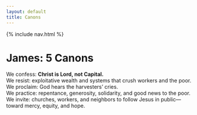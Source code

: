```yaml
---
layout: default
title: Canons
---
```


<div class="j5-nav">
{% include nav.html %}
</div>


# James: 5 Canons
We confess: **Christ is Lord, not Capital.**  
We resist: exploitative wealth and systems that crush workers and the poor.  
We proclaim: God hears the harvesters’ cries.  
We practice: repentance, generosity, solidarity, and good news to the poor.  
We invite: churches, workers, and neighbors to follow Jesus in public—toward mercy, equity, and hope.
